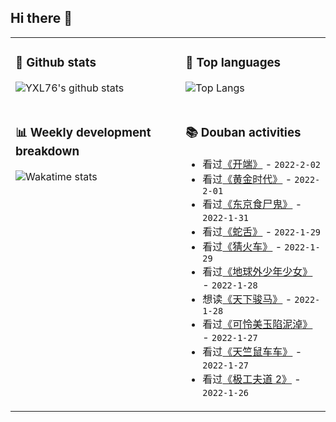 ## Hi there 👋

<table>
<tr>
<td valign="top" width="54%">

### 🔭 Github stats

![YXL76's github stats](https://github-readme-stats.yxl76.vercel.app/api?username=YXL76&count_private=true&show_icons=true&include_all_commits=true&theme=prussian&line_height=28&disable_animations=true)

</td>

<td valign="top" width="46%">

### 🌱 Top languages

![Top Langs](https://github-readme-stats.yxl76.vercel.app/api/top-langs/?username=YXL76&layout=compact&theme=prussian&langs_count=8&hide=HTML,CSS,SCSS)

</td>
</tr>
<tr>
<td valign="top" width="54%">

### 📊 Weekly development breakdown

![Wakatime stats](https://github-readme-stats.yxl76.vercel.app/api/wakatime?username=YXL76&layout=compact&theme=prussian)


</td>
<td valign="top" width="46%">

### 📚 Douban activities

- 看过[《开端》](http://movie.douban.com/subject/35332289/) - `2022-2-02`
- 看过[《黄金时代》](http://movie.douban.com/subject/1294100/) - `2022-2-01`
- 看过[《东京食尸鬼》](http://movie.douban.com/subject/25813403/) - `2022-1-31`
- 看过[《蛇舌》](http://movie.douban.com/subject/4068816/) - `2022-1-29`
- 看过[《猜火车》](http://movie.douban.com/subject/1292528/) - `2022-1-29`
- 看过[《地球外少年少女》](http://movie.douban.com/subject/30227845/) - `2022-1-28`
- 想读[《天下骏马》](https://book.douban.com/subject/35178386/) - `2022-1-28`
- 看过[《可怜美玉陷泥淖》](http://movie.douban.com/subject/1812109/) - `2022-1-27`
- 看过[《天竺鼠车车》](http://movie.douban.com/subject/35314507/) - `2022-1-27`
- 看过[《极工夫道 2》](http://movie.douban.com/subject/35597290/) - `2022-1-26`

</td>
</tr>
</table>

<!--
**YXL76/YXL76** is a ✨ _special_ ✨ repository because its `README.md` (this file) appears on your GitHub profile.

Here are some ideas to get you started:

- 🔭 I’m currently working on ...
- 🌱 I’m currently learning ...
- 👯 I’m looking to collaborate on ...
- 🤔 I’m looking for help with ...
- 💬 Ask me about ...
- 📫 How to reach me: ...
- 😄 Pronouns: ...
- ⚡ Fun fact: ...
-->
